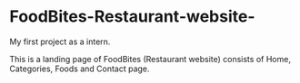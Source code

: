# FoodBites-Restaurant-website-
My first project as a intern.

This is a landing page of FoodBites (Restaurant website) consists of Home, Categories, Foods and Contact page.

